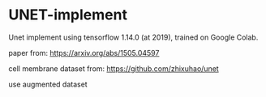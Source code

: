 # UNET-implement
Unet implement using tensorflow 1.14.0 (at 2019), trained on Google Colab.


paper from: https://arxiv.org/abs/1505.04597

cell membrane dataset from: https://github.com/zhixuhao/unet

use augmented dataset


